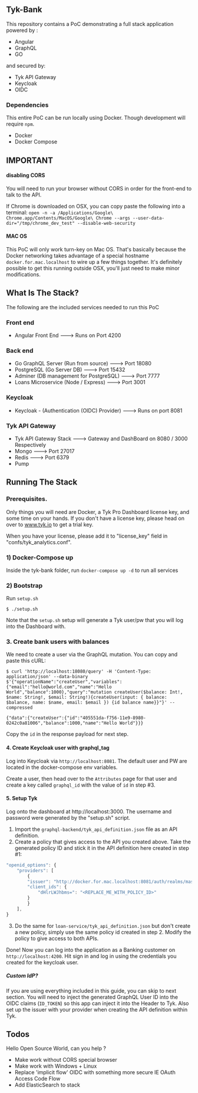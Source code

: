 ## Tyk-Bank

This repository contains a PoC demonstrating a full stack application powered by :

- Angular
- GraphQL
- GO

and secured by:

- Tyk API Gateway
- Keycloak
- OIDC

### Dependencies

This entire PoC can be run locally using Docker. Though development will require `npm`.

- Docker
- Docker Compose

## IMPORTANT

#### disabling CORS

You will need to run your browser without CORS in order for the front-end to talk to the API.

If Chrome is downloaded on OSX, you can copy paste the following into a terminal:
`open -n -a /Applications/Google\ Chrome.app/Contents/MacOS/Google\ Chrome --args --user-data-dir="/tmp/chrome_dev_test" --disable-web-security`

#### MAC OS

This PoC will only work turn-key on Mac OS. That's basically because the Docker networking takes advantage of a special hostname `docker.for.mac.localhost` to wire up a few things together. It's definitely possible to get this running outside OSX, you'll just need to make minor modifications.

## What Is The Stack?

The following are the included services needed to run this PoC

### Front end

- Angular Front End ---> Runs on Port 4200

### Back end

- Go GraphQL Server (Run from source) ---> Port 18080
- PostgreSQL (Go Server DB) ---> Port 15432
- Adminer (DB management for PostgreSQL) ---> Port 7777
- Loans Microservice (Node / Express) ---> Port 3001

### Keycloak

- Keycloak - (Authentication (OIDC) Provider) ---> Runs on port 8081

### Tyk API Gateway

- Tyk API Gateway Stack ---> Gateway and DashBoard on 8080 / 3000 Respectively
- Mongo ---> Port 27017
- Redis ---> Port 6379
- Pump

## Running The Stack

### Prerequisites.

Only things you will need are Docker, a Tyk Pro Dashboard license key, and some time on your hands.
If you don't have a license key, please head on over to www.tyk.io to get a trial key.

When you have your license, please add it to "license_key" field in "confs/tyk_analytics.conf".

### 1) Docker-Compose up

Inside the tyk-bank folder, run `docker-compose up -d` to run all services

### 2) Bootstrap

Run `setup.sh`

```
$ ./setup.sh
```

Note that the `setup.sh` setup will generate a Tyk user/pw that you will log into the Dashboard with.

### 3. Create bank users with balances

We need to create a user via the GraphQL mutation.
You can copy and paste this cURL:

```
$ curl 'http://localhost:18080/query' -H 'Content-Type: application/json' --data-binary $'{"operationName":"createUser","variables":{"email":"hello@world.com","name":"Hello World","balance":1000},"query":"mutation createUser($balance: Int!, $name: String!, $email: String!){createUser(input: { balance: $balance, name: $name, email: $email }) {id balance name}}"}' --compressed

{"data":{"createUser":{"id":"405551da-f756-11e9-8980-0242c0a81006","balance":1000,"name":"Hello World"}}}
```

Copy the `id` in the response payload for next step.

#### 4. Create Keycloak user with graphql_tag

Log into Keycloak via `http://localhost:8081`. The default user and PW are located in the docker-compose env variables.

Create a user, then head over to the `Attributes` page for that user and create a key called `graphql_id` with the value of `id` in step #3.

#### 5. Setup Tyk

Log onto the dashboard at http://localhost:3000. The username and password were generated by the "setup.sh" script.

1. Import the `graphql-backend/tyk_api_definition.json` file as an API definition.
2. Create a policy that gives access to the API you created above. Take the generated policy ID and stick it in the API definition here created in step #1:

```Javascript
"openid_options": {
    "providers": [
        {
        "issuer": "http://docker.for.mac.localhost:8081/auth/realms/master",
        "client_ids": {
            "dHlrLWJhbms=": "<REPLACE_ME_WITH_POLICY_ID>"
        }
        }
    ],
}
```

3. Do the same for `loan-service/tyk_api_definition.json` but don't create a new policy, simply use the same policy id created in step 2. Modify the policy to give access to both APIs.

Done! Now you can log into the application as a Banking customer on `http://localhost:4200`. Hit sign in and log in using the credentials you created for the keycloak user.

##### Custom IdP?

If you are using everything included in this guide, you can skip to next section.
You will need to inject the generated GraphQL User ID into the OIDC claims (`ID_TOKEN`) so this app can inject it into the Header to Tyk. Also set up the issuer with your provider when creating the API definition within Tyk.

## Todos

Hello Open Source World, can you help ?

- Make work without CORS special browser
- Make work with Windows + Linux
- Replace 'implicit flow' OIDC with something more secure IE OAuth Access Code Flow
- Add ElasticSearch to stack
